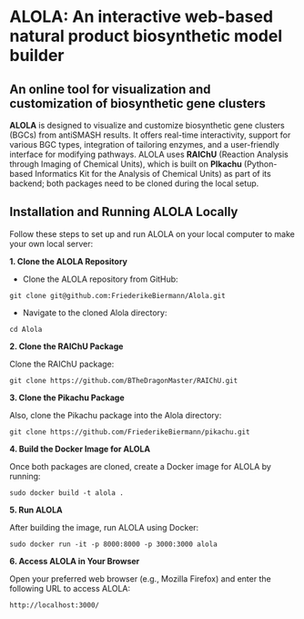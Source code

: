 # ALOLA: An interactive web-based natural product biosynthetic model builder
##  An online tool for visualization and customization of biosynthetic gene clusters
**ALOLA** is designed to visualize and customize biosynthetic gene clusters (BGCs) from antiSMASH results. It offers real-time interactivity, support for various BGC types, integration of tailoring enzymes, and a user-friendly interface for modifying pathways. ALOLA uses **RAIChU** (Reaction Analysis through Imaging of Chemical Units), which is built on **PIkachu** (Python-based Informatics Kit for the Analysis of Chemical Units) as part of its backend; both packages need to be cloned during the local setup.

## Installation and Running ALOLA Locally

Follow these steps to set up and run ALOLA on your local computer to make your own local server:


**1. Clone the ALOLA Repository**

- Clone the ALOLA repository from GitHub:
```
git clone git@github.com:FriederikeBiermann/Alola.git
```

- Navigate to the cloned Alola directory:
```
cd Alola
```

**2. Clone the RAIChU Package**

Clone the RAIChU package:
```
git clone https://github.com/BTheDragonMaster/RAIChU.git
```

**3. Clone the Pikachu Package**

Also, clone the Pikachu package into the Alola directory:
```
git clone https://github.com/FriederikeBiermann/pikachu.git
```

**4. Build the Docker Image for ALOLA**

Once both packages are cloned, create a Docker image for ALOLA by running:
```
sudo docker build -t alola .
```

**5. Run ALOLA**

After building the image, run ALOLA using Docker:
```
sudo docker run -it -p 8000:8000 -p 3000:3000 alola
```

**6. Access ALOLA in Your Browser**

Open your preferred web browser (e.g., Mozilla Firefox) and enter the following URL to access ALOLA:
```
http://localhost:3000/
```
